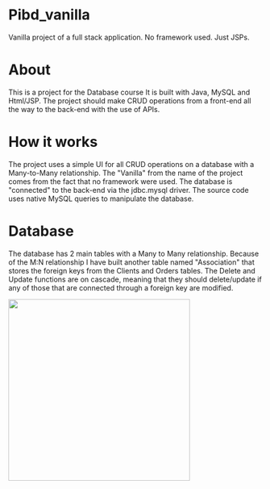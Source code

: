 # Pibd_vanilla
Vanilla project of a full stack application. No framework used. Just JSPs.

# About
This is a project for the Database course 
It is built with Java, MySQL and Html/JSP.
The project should make CRUD operations from a front-end all the way to the back-end with the use of APIs.

# How it works
The project uses a simple UI for all CRUD operations on a database with a Many-to-Many relationship.
The "Vanilla" from the name of the project comes from the fact that no framework were used.
The database is "connected" to the back-end via the jdbc.mysql driver.
The source code uses native MySQL queries to manipulate the database.

# Database
The database has 2 main tables with a Many to Many relationship.
Because of the M:N relationship I have built another table named "Association" that stores the foreign keys from the Clients and Orders tables.
The Delete and Update functions are on cascade, meaning that they should delete/update if any of those that are connected through a foreign key are modified.

<img src="https://user-images.githubusercontent.com/74871618/212979682-1026945e-e8ac-4948-872e-a8dac68a1768.png" style="height:360px"/>
